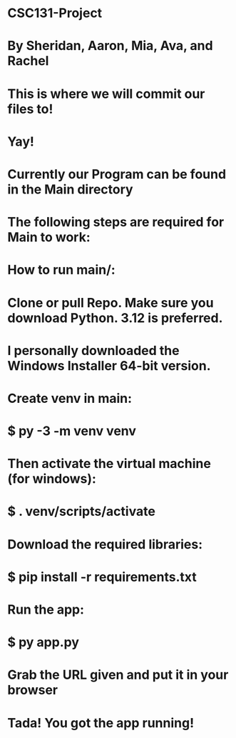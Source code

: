 # CSC131-Project
# By Sheridan, Aaron, Mia, Ava, and Rachel

# This is where we will commit our files to!
# Yay!

# Currently our Program can be found in the Main directory
# The following steps are required for Main to work:


# How to run main/:

# Clone or pull Repo. Make sure you download Python. 3.12 is preferred. 
# I personally downloaded the Windows Installer 64-bit version.
# Create venv in main:
# $ py -3 -m venv venv
# Then activate the virtual machine (for windows):
# $ . venv/scripts/activate
# Download the required libraries:
# $ pip install -r requirements.txt
# Run the app:
# $ py app.py
# Grab the URL given and put it in your browser
# Tada! You got the app running!


